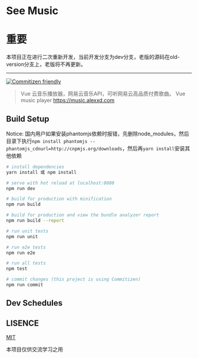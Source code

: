 # See Music

# 重要

本项目正在进行二次重新开发，当前开发分支为dev分支，老版的源码在old-version分支上，老版将不再更新。

- - -
[![Commitizen friendly](https://img.shields.io/badge/commitizen-friendly-brightgreen.svg)](http://commitizen.github.io/cz-cli/)

> Vue 云音乐播放器，网易云音乐API，可听网易云高品质付费歌曲。 Vue music player https://music.alexxd.com

## Build Setup

Notice: 国内用户如果安装phantomjs依赖时报错，先删除node_modules，然后目录下执行`npm install phantomjs --phantomjs_cdnurl=http://cnpmjs.org/downloads`，然后再`yarn install`安装其他依赖

``` bash
# install dependencies
yarn install 或 npm install

# serve with hot reload at localhost:8080
npm run dev

# build for production with minification
npm run build

# build for production and view the bundle analyzer report
npm run build --report

# run unit tests
npm run unit

# run e2e tests
npm run e2e

# run all tests
npm test

# commit changes (this project is using Commitizen)
npm run commit
```

## Dev Schedules

## LISENCE

[MIT](https://opensource.org/licenses/MIT)

本项目仅供交流学习之用
